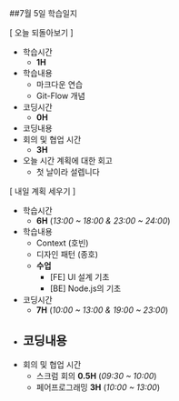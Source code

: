 ##7월 5일 학습일지

[ 오늘 되돌아보기 ]
- 학습시간
    - **1H**
- 학습내용
    - 마크다운 연습
    - Git-Flow 개념
- 코딩시간
    - **0H**
- 코딩내용
- 회의 및 협업 시간
    - **3H** 
- 오늘 시간 계획에 대한 회고
    - 첫 날이라 설렙니다

[ 내일 계획 세우기 ]
- 학습시간
    - **6H** (_13:00 ~ 18:00 & 23:00 ~ 24:00_)
- 학습내용
    - Context (호빈)
    - 디자인 패턴 (종호)
    - **수업**
        - [FE] UI 설계 기초
        - [BE] Node.js의 기초
- 코딩시간
    - **7H** (_10:00 ~ 13:00 & 19:00 ~ 23:00_)
- 코딩내용
    - 
- 회의 및 협업 시간
    - 스크럼 회의 **0.5H** (_09:30 ~ 10:00_)
    - 페어프로그래밍 **3H** (_10:00 ~ 13:00_)
